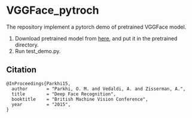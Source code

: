 # VGGFace_pytroch
The repository implement a pytorch demo of pretrained VGGFace model.</br> 
1. Download pretrained model from [here](http://www.robots.ox.ac.uk/~albanie/models/pytorch-mcn/vgg_face_dag.pth), and put it in the pretrained directory.
2. Run test_demo.py.


## Citation
```
@InProceedings{Parkhi15,
  author       = "Parkhi, O. M. and Vedaldi, A. and Zisserman, A.",
  title        = "Deep Face Recognition",
  booktitle    = "British Machine Vision Conference",
  year         = "2015",
}
```
